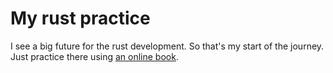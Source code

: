 # My rust practice
I see a big future for the rust development. So that's my start of the journey. Just practice there using [an online book](https://doc.rust-lang.org/book).
